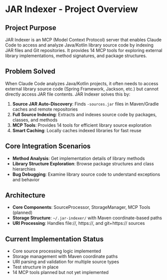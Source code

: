 # JAR Indexer - Project Overview

## Project Purpose
JAR Indexer is an MCP (Model Context Protocol) server that enables Claude Code to access and analyze Java/Kotlin library source code by indexing JAR files and Git repositories. It provides 14 MCP tools for exploring external library implementations, method signatures, and package structures.

## Problem Solved
When Claude Code analyzes Java/Kotlin projects, it often needs to access external library source code (Spring Framework, Jackson, etc.) but cannot directly access JAR file contents. JAR Indexer solves this by:

1. **Source JAR Auto-Discovery**: Finds `-sources.jar` files in Maven/Gradle caches and remote repositories
2. **Full Source Indexing**: Extracts and indexes source code by packages, classes, and methods
3. **MCP Tools**: Provides 14 tools for efficient library source exploration
4. **Smart Caching**: Locally caches indexed libraries for fast reuse

## Core Integration Scenarios
- **Method Analysis**: Get implementation details of library methods
- **Library Structure Exploration**: Browse package structures and class hierarchies
- **Bug Debugging**: Examine library source code to understand exceptions and behavior

## Architecture
- **Core Components**: SourceProcessor, StorageManager, MCP Tools (planned)
- **Storage Structure**: `~/.jar-indexer/` with Maven coordinate-based paths
- **URI Processing**: Handles file://, https://, and git+https:// sources

## Current Implementation Status
- Core source processing logic implemented
- Storage management with Maven coordinate paths
- URI parsing and validation for multiple source types
- Test structure in place
- 14 MCP tools planned but not yet implemented